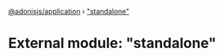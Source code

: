 [@adonisjs/application](../README.md) › ["standalone"](_standalone_.md)

# External module: "standalone"


